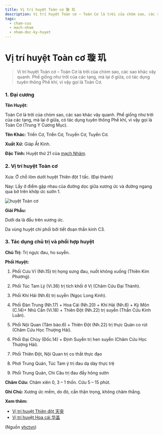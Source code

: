 ```yaml
---
title: Vị trí huyệt Toàn cơ 璇 玑
description: Vị trí huyệt Toàn cơ – Toàn Cơ là trời của chòm sao, các sao khác vây quanh. Phế giống như trời của các tạng, mà lại ở giữa, có tác dụng tuyên thông Phế khí, vì vậy gọi là Toàn Cơ.
tags:
  - cham-cuu
  - mach-nham
  - nham-doc-ky-huyet
---
```


# Vị trí huyệt Toàn cơ 璇 玑 

> Vị trí huyệt Toàn cơ – Toàn Cơ là trời của chòm sao, các sao khác vây quanh. Phế giống như trời của các tạng, mà lại ở giữa, có tác dụng tuyên thông Phế khí, vì vậy gọi là Toàn Cơ.

### 1. Đại cương

**Tên Huyệt:**

Toàn Cơ là trời của chòm sao, các sao khác vây quanh. Phế giống như trời của các tạng, mà lại ở giữa, có tác dụng tuyên thông Phế khí, vì vậy gọi là Toàn Cơ (Trung Y Cương Mục).

**Tên Khác:** Triền Cơ, Triển Cơ, Truyền Cơ, Tuyền Cơ.

**Xuất Xứ:** Giáp Ất Kinh.

**Đặc Tính:** Huyệt thứ 21 của [mạch Nhâm](/yhctvn/dai-cuong-mach-nham).

### 2. Vị trí huyệt Toàn cơ

Xưa: Ở chỗ lõm dưới huyệt Thiên đột 1 tấc. (Đại thành)

Nay: Lấy ở điểm gặp nhau của đường dọc giữa xương ức và đường ngang qua bờ trên khớp ức sườn 1.

![huyệt Toàn cơ](/imgs/yhctvn/huyet-toan-co-300x187.jpg)

**Giải Phẫu:**

Dưới da là đầu trên xương ức.

Da vùng huyệt chi phối bởi tiết đoạn thần kinh C3.

### 3. Tác dụng chủ trị và phối hợp huyệt

**Chủ Trị:** Trị ngực đau, ho suyễn.

**Phối Huyệt:**

1. Phối Cưu Vĩ (Nh.15) trị họng sưng đau, nuốt không xuống (Thiên Kim Phương).
2. Phối Túc Tam Lý (Vi.36) trị tích khối ở Vị (Châm Cứu Đại Thành).
3. Phối Khí Hải (Nh.6) trị suyễn (Ngọc Long Kinh).
4. Phối Đàn Trung (Nh.17) + Hoa Cái (Nh.20) + Khí Hải (Nh.6) + Kỳ Môn (C.14)+ Nhũ Căn (Vi.18) + Thiên Đột (Nh.22) trị suyễn (Thần Cứu Kinh Luân).

5. Phối Nội Quan (Tâm bào.6) + Thiên Đột (Nh.22) trị thực Quản co rút (Châm Cứu Học Thượng Hải).
6. Phối Đại Chùy (Đốc.14) + Định Suyễn trị hen suyễn (Châm Cứu Học Thượng Hải).
7. Phối Thiên Đột, Nội Quan trị co thắt thực đạo
8. Phơi Trung Quản, Túc Tam ý trị đau dạ dày thực trệ
9. Phối Trung Quản, Chi Câu trị đau đầy hông sườn

**Châm Cứu:** Châm xiên 0, 3 – 1 thốn. Cứu 5 – 15 phút.

**Ghi Chú:** Xương ức mềm, do đó, cần thận trọng, không châm thẳng.

**Xem thêm:**

* [Vị trí huyệt Thiên đột 天突](/yhctvn/vi-tri-huyet-thien-dot-%e5%a4%a9%e7%aa%81)
* [Vị trí huyệt Hoa cái 华盖](/yhctvn/vi-tri-huyet-hoa-cai-%e5%8d%8e%e7%9b%96)

(Nguồn <a href="https://yhctvn.com/vi-tri-huyet-toan-co-璇-玑/" target="_blank">yhctvn</a>)
